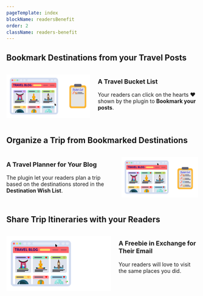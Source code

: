 ```yaml
---
pageTemplate: index
blockName: readersBenefit
order: 2
className: readers-benefit
---
```


## Bookmark Destinations from your Travel Posts

<div class="columns">

<div class="column is-two-thirds">

![Build up a Travel Bucket List from favourite post destinations](../../images/animated-wish-widget-demo.svg)

</div>
<div class="column">

### A Travel Bucket List

Your readers can click on the hearts ❤️ shown by the plugin to **Bookmark your posts**.

</div>
</div>

## Organize a Trip from Bookmarked Destinations

<div class="columns">

<div class="column">

### A Travel Planner for Your Blog

The plugin let your readers plan a trip based on the destinations stored in the **Destination Wish List**.

</div>
<div class="column is-two-thirds">

![Fill the trip planner from the travel wish list](../../images/animated-travel-planner-demo.svg)

</div>
</div>

## Share Trip Itineraries with your Readers

<div class="columns">

<div class="column is-two-thirds">

![Fill the trip planner from the travel wish list](../../images/animated-share-itinerary-demo.svg)

</div>
<div class="column">

### A Freebie in Exchange for Their Email

Your readers will love to visit the same places you did.

</div>
</div>
